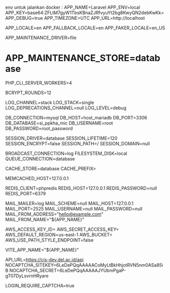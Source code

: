 env untuk jalankan docker :
APP_NAME=Laravel
APP_ENV=local
APP_KEY=base64:ZFLtM7gyW1TbsKBnaZJRfvyuYt2bg8KwyQN2debKwKk=
APP_DEBUG=true
APP_TIMEZONE=UTC
APP_URL=http://localhost

APP_LOCALE=en
APP_FALLBACK_LOCALE=en
APP_FAKER_LOCALE=en_US

APP_MAINTENANCE_DRIVER=file

# APP_MAINTENANCE_STORE=database

PHP_CLI_SERVER_WORKERS=4

BCRYPT_ROUNDS=12

LOG_CHANNEL=stack
LOG_STACK=single
LOG_DEPRECATIONS_CHANNEL=null
LOG_LEVEL=debug

DB_CONNECTION=mysql
DB_HOST=host_mariadb
DB_PORT=3306
DB_DATABASE=si_ppkha_mic
DB_USERNAME=root
DB_PASSWORD=root_password

SESSION_DRIVER=database
SESSION_LIFETIME=120
SESSION_ENCRYPT=false
SESSION_PATH=/
SESSION_DOMAIN=null

BROADCAST_CONNECTION=log
FILESYSTEM_DISK=local
QUEUE_CONNECTION=database

CACHE_STORE=database
CACHE_PREFIX=

MEMCACHED_HOST=127.0.0.1

REDIS_CLIENT=phpredis
REDIS_HOST=127.0.0.1
REDIS_PASSWORD=null
REDIS_PORT=6379

MAIL_MAILER=log
MAIL_SCHEME=null
MAIL_HOST=127.0.0.1
MAIL_PORT=2525
MAIL_USERNAME=null
MAIL_PASSWORD=null
MAIL_FROM_ADDRESS="hello@example.com"
MAIL_FROM_NAME="${APP_NAME}"

AWS_ACCESS_KEY_ID=
AWS_SECRET_ACCESS_KEY=
AWS_DEFAULT_REGION=us-east-1
AWS_BUCKET=
AWS_USE_PATH_STYLE_ENDPOINT=false

VITE_APP_NAME="${APP_NAME}"

API_URL=https://cis-dev.del.ac.id/api
NOCAPTCHA_SITEKEY=6LeDePQqAAAAACoMyLtBkHhjotRVN5nm0ASa85iB
NOCAPTCHA_SECRET=6LeDePQqAAAAAJYUbmPgaP-gT07DyLsvrnHRyare

LOGIN_REQUIRE_CAPTCHA=true
